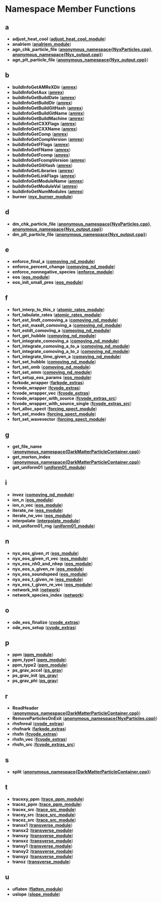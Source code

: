 
# Namespace Member Functions


## a

* **adjust\_heat\_cool** ([**adjust\_heat\_cool\_module**](namespaceadjust__heat__cool__module.md))
* **analriem** ([**analriem\_module**](namespaceanalriem__module.md))
* **agn\_chk\_particle\_file** ([**anonymous\_namespace{NyxParticles.cpp}**](namespaceanonymous__namespace_02NyxParticles_8cpp_03.md), [**anonymous\_namespace{Nyx\_output.cpp}**](namespaceanonymous__namespace_02Nyx__output_8cpp_03.md))
* **agn\_plt\_particle\_file** ([**anonymous\_namespace{Nyx\_output.cpp}**](namespaceanonymous__namespace_02Nyx__output_8cpp_03.md))


## b

* **buildInfoGetAMReXDir** ([**amrex**](namespaceamrex.md))
* **buildInfoGetAux** ([**amrex**](namespaceamrex.md))
* **buildInfoGetBuildDate** ([**amrex**](namespaceamrex.md))
* **buildInfoGetBuildDir** ([**amrex**](namespaceamrex.md))
* **buildInfoGetBuildGitHash** ([**amrex**](namespaceamrex.md))
* **buildInfoGetBuildGitName** ([**amrex**](namespaceamrex.md))
* **buildInfoGetBuildMachine** ([**amrex**](namespaceamrex.md))
* **buildInfoGetCXXFlags** ([**amrex**](namespaceamrex.md))
* **buildInfoGetCXXName** ([**amrex**](namespaceamrex.md))
* **buildInfoGetComp** ([**amrex**](namespaceamrex.md))
* **buildInfoGetCompVersion** ([**amrex**](namespaceamrex.md))
* **buildInfoGetFFlags** ([**amrex**](namespaceamrex.md))
* **buildInfoGetFName** ([**amrex**](namespaceamrex.md))
* **buildInfoGetFcomp** ([**amrex**](namespaceamrex.md))
* **buildInfoGetFcompVersion** ([**amrex**](namespaceamrex.md))
* **buildInfoGetGitHash** ([**amrex**](namespaceamrex.md))
* **buildInfoGetLibraries** ([**amrex**](namespaceamrex.md))
* **buildInfoGetLinkFlags** ([**amrex**](namespaceamrex.md))
* **buildInfoGetModuleName** ([**amrex**](namespaceamrex.md))
* **buildInfoGetModuleVal** ([**amrex**](namespaceamrex.md))
* **buildInfoGetNumModules** ([**amrex**](namespaceamrex.md))
* **burner** ([**nyx\_burner\_module**](namespacenyx__burner__module.md))


## d

* **dm\_chk\_particle\_file** ([**anonymous\_namespace{NyxParticles.cpp}**](namespaceanonymous__namespace_02NyxParticles_8cpp_03.md), [**anonymous\_namespace{Nyx\_output.cpp}**](namespaceanonymous__namespace_02Nyx__output_8cpp_03.md))
* **dm\_plt\_particle\_file** ([**anonymous\_namespace{Nyx\_output.cpp}**](namespaceanonymous__namespace_02Nyx__output_8cpp_03.md))


## e

* **enforce\_final\_a** ([**comoving\_nd\_module**](namespacecomoving__nd__module.md))
* **enforce\_percent\_change** ([**comoving\_nd\_module**](namespacecomoving__nd__module.md))
* **enforce\_nonnegative\_species** ([**enforce\_module**](namespaceenforce__module.md))
* **eos** ([**eos\_module**](namespaceeos__module.md))
* **eos\_init\_small\_pres** ([**eos\_module**](namespaceeos__module.md))


## f

* **fort\_interp\_to\_this\_z** ([**atomic\_rates\_module**](namespaceatomic__rates__module.md))
* **fort\_tabulate\_rates** ([**atomic\_rates\_module**](namespaceatomic__rates__module.md))
* **fort\_est\_lindt\_comoving\_a** ([**comoving\_nd\_module**](namespacecomoving__nd__module.md))
* **fort\_est\_maxdt\_comoving\_a** ([**comoving\_nd\_module**](namespacecomoving__nd__module.md))
* **fort\_estdt\_comoving\_a** ([**comoving\_nd\_module**](namespacecomoving__nd__module.md))
* **fort\_get\_hubble** ([**comoving\_nd\_module**](namespacecomoving__nd__module.md))
* **fort\_integrate\_comoving\_a** ([**comoving\_nd\_module**](namespacecomoving__nd__module.md))
* **fort\_integrate\_comoving\_a\_to\_a** ([**comoving\_nd\_module**](namespacecomoving__nd__module.md))
* **fort\_integrate\_comoving\_a\_to\_z** ([**comoving\_nd\_module**](namespacecomoving__nd__module.md))
* **fort\_integrate\_time\_given\_a** ([**comoving\_nd\_module**](namespacecomoving__nd__module.md))
* **fort\_set\_hubble** ([**comoving\_nd\_module**](namespacecomoving__nd__module.md))
* **fort\_set\_omb** ([**comoving\_nd\_module**](namespacecomoving__nd__module.md))
* **fort\_set\_omm** ([**comoving\_nd\_module**](namespacecomoving__nd__module.md))
* **fort\_setup\_eos\_params** ([**eos\_module**](namespaceeos__module.md))
* **farkode\_wrapper** ([**farkode\_extras**](namespacefarkode__extras.md))
* **fcvode\_wrapper** ([**fcvode\_extras**](namespacefcvode__extras.md))
* **fcvode\_wrapper\_vec** ([**fcvode\_extras**](namespacefcvode__extras.md))
* **fcvode\_wrapper\_with\_source** ([**fcvode\_extras\_src**](namespacefcvode__extras__src.md))
* **fcvode\_wrapper\_with\_source\_single** ([**fcvode\_extras\_src**](namespacefcvode__extras__src.md))
* **fort\_alloc\_spect** ([**forcing\_spect\_module**](namespaceforcing__spect__module.md))
* **fort\_set\_modes** ([**forcing\_spect\_module**](namespaceforcing__spect__module.md))
* **fort\_set\_wavevector** ([**forcing\_spect\_module**](namespaceforcing__spect__module.md))


## g

* **get\_file\_name** ([**anonymous\_namespace{DarkMatterParticleContainer.cpp}**](namespaceanonymous__namespace_02DarkMatterParticleContainer_8cpp_03.md))
* **get\_morton\_index** ([**anonymous\_namespace{DarkMatterParticleContainer.cpp}**](namespaceanonymous__namespace_02DarkMatterParticleContainer_8cpp_03.md))
* **get\_uniform01** ([**uniform01\_module**](namespaceuniform01__module.md))


## i

* **invez** ([**comoving\_nd\_module**](namespacecomoving__nd__module.md))
* **ion\_n** ([**eos\_module**](namespaceeos__module.md))
* **ion\_n\_vec** ([**eos\_module**](namespaceeos__module.md))
* **iterate\_ne** ([**eos\_module**](namespaceeos__module.md))
* **iterate\_ne\_vec** ([**eos\_module**](namespaceeos__module.md))
* **interpolate** ([**interpolate\_module**](namespaceinterpolate__module.md))
* **init\_uniform01\_rng** ([**uniform01\_module**](namespaceuniform01__module.md))


## n

* **nyx\_eos\_given\_rt** ([**eos\_module**](namespaceeos__module.md))
* **nyx\_eos\_given\_rt\_vec** ([**eos\_module**](namespaceeos__module.md))
* **nyx\_eos\_nh0\_and\_nhep** ([**eos\_module**](namespaceeos__module.md))
* **nyx\_eos\_s\_given\_re** ([**eos\_module**](namespaceeos__module.md))
* **nyx\_eos\_soundspeed** ([**eos\_module**](namespaceeos__module.md))
* **nyx\_eos\_t\_given\_re** ([**eos\_module**](namespaceeos__module.md))
* **nyx\_eos\_t\_given\_re\_vec** ([**eos\_module**](namespaceeos__module.md))
* **network\_init** ([**network**](namespacenetwork.md))
* **network\_species\_index** ([**network**](namespacenetwork.md))


## o

* **ode\_eos\_finalize** ([**cvode\_extras**](namespacecvode__extras.md))
* **ode\_eos\_setup** ([**cvode\_extras**](namespacecvode__extras.md))


## p

* **ppm** ([**ppm\_module**](namespaceppm__module.md))
* **ppm\_type1** ([**ppm\_module**](namespaceppm__module.md))
* **ppm\_type2** ([**ppm\_module**](namespaceppm__module.md))
* **ps\_grav\_accel** ([**ps\_grav**](namespaceps__grav.md))
* **ps\_grav\_init** ([**ps\_grav**](namespaceps__grav.md))
* **ps\_grav\_phi** ([**ps\_grav**](namespaceps__grav.md))


## r

* **ReadHeader** ([**anonymous\_namespace{DarkMatterParticleContainer.cpp}**](namespaceanonymous__namespace_02DarkMatterParticleContainer_8cpp_03.md))
* **RemoveParticlesOnExit** ([**anonymous\_namespace{NyxParticles.cpp}**](namespaceanonymous__namespace_02NyxParticles_8cpp_03.md))
* **rhsfnreal** ([**cvode\_extras**](namespacecvode__extras.md))
* **rhsfnark** ([**farkode\_extras**](namespacefarkode__extras.md))
* **rhsfn** ([**fcvode\_extras**](namespacefcvode__extras.md))
* **rhsfn\_vec** ([**fcvode\_extras**](namespacefcvode__extras.md))
* **rhsfn\_src** ([**fcvode\_extras\_src**](namespacefcvode__extras__src.md))


## s

* **split** ([**anonymous\_namespace{DarkMatterParticleContainer.cpp}**](namespaceanonymous__namespace_02DarkMatterParticleContainer_8cpp_03.md))


## t

* **tracexy\_ppm** ([**trace\_ppm\_module**](namespacetrace__ppm__module.md))
* **tracez\_ppm** ([**trace\_ppm\_module**](namespacetrace__ppm__module.md))
* **tracex\_src** ([**trace\_src\_module**](namespacetrace__src__module.md))
* **tracey\_src** ([**trace\_src\_module**](namespacetrace__src__module.md))
* **tracez\_src** ([**trace\_src\_module**](namespacetrace__src__module.md))
* **transx1** ([**transverse\_module**](namespacetransverse__module.md))
* **transx2** ([**transverse\_module**](namespacetransverse__module.md))
* **transxy** ([**transverse\_module**](namespacetransverse__module.md))
* **transxz** ([**transverse\_module**](namespacetransverse__module.md))
* **transy1** ([**transverse\_module**](namespacetransverse__module.md))
* **transy2** ([**transverse\_module**](namespacetransverse__module.md))
* **transyz** ([**transverse\_module**](namespacetransverse__module.md))
* **transz** ([**transverse\_module**](namespacetransverse__module.md))


## u

* **uflaten** ([**flatten\_module**](namespaceflatten__module.md))
* **uslope** ([**slope\_module**](namespaceslope__module.md))

